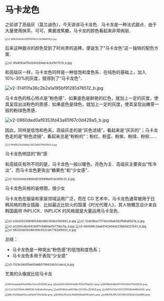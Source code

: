 # 马卡龙色

之前讲了高级灰（莫兰迪色），今天讲讲马卡龙色．马卡龙是一种法式甜点．由于大量使用抹茶、可可、果酱或焦糖，马卡龙的颜色看起来非常绚丽．

<img src="/Users/yangdong/Library/CloudStorage/OneDrive-Personal/Media/Knowledge Base.media/v2-669c6d2bfb0d1955449e3c2bf9ddd1f9_b.jpg" alt="v2-669c6d2bfb0d1955449e3c2bf9ddd1f9_b.jpg" style="zoom:50%;" />

后来这种甜点的颜色受到了时尚界的追捧，便诞生了“马卡龙色”这一独特的配色方案．

<img src="/Users/yangdong/Library/CloudStorage/OneDrive-Personal/Media/Knowledge Base.media/v2-9f49f90a7f43565559ab14c62fe17579_b.jpg" alt="v2-9f49f90a7f43565559ab14c62fe17579_b.jpg" style="zoom:67%;" />

和高级灰一样，马卡龙色同样是一种低饱和度色系．在纯色的基础上，加入 10%-30%的灰度，就得到了“马卡龙色”．

<img src="/Users/yangdong/Library/CloudStorage/OneDrive-Personal/Media/Knowledge Base.media/v2-314f0fa36c2b2a1a195bf91281d76512_b.jpg" alt="v2-314f0fa36c2b2a1a195bf91281d76512_b.jpg" style="zoom:100%;" />

马卡龙色的核心特点是“粉色感”．如果底色是鲜艳的红色，就加上一定的灰度，使其呈现出淡粉色的质感．如果底色是绿色，就加上一定的灰度，使其呈现出嫩芽一般的粉绿色质感．

<img src="/Users/yangdong/Library/CloudStorage/OneDrive-Personal/Media/Knowledge Base.media/v2-0860ded0af9353fd43a65f67c0d428a5_b.jpg" alt="v2-0860ded0af9353fd43a65f67c0d428a5_b.jpg" style="zoom:100%;" />

因此，同样是低饱和色系，高级灰走的是“灰色滤镜”，看起来是“灰灰的”；马卡龙色走的是“粉色滤镜”，看起来总是“粉粉的”：粉红、粉蓝、粉紫、粉绿、粉棕……

<img src="/Users/yangdong/Library/CloudStorage/OneDrive-Personal/Media/Knowledge Base.media/v2-8fe68a71bd3dddcc3623b6d31f6d04b0_b.jpg" alt="v2-8fe68a71bd3dddcc3623b6d31f6d04b0_b.jpg" style="zoom:50%;" />

马卡龙色明显的“粉”感

和高级灰有所不同的是，马卡龙色一般以暖色、亮色为主．高级灰主要突出“性冷淡”，而马卡龙色更突出“糖果色”和“少女感”．

<img src="/Users/yangdong/Library/CloudStorage/OneDrive-Personal/Media/Knowledge Base.media/v2-52e244dcb9b948781e89bbfcdcd95c31_b.jpg" alt="v2-52e244dcb9b948781e89bbfcdcd95c31_b.jpg" style="zoom:67%;" />

马卡龙色风格的装修图，很少女

马卡龙色在服装和家装领域运用广泛，而在 CG 艺术中，马卡龙色通常被用于日韩风格的商业插画．比如最近比较火的国漫《时光代理人》，其人物概念设计来自韩国画师 INPLICK．INPLICK 的风格就是大量运用马卡龙色．

<img src="/Users/yangdong/Library/CloudStorage/OneDrive-Personal/Media/Knowledge Base.media/v2-e2b455238818f04dbe862369b2585883_b.jpg" alt="v2-e2b455238818f04dbe862369b2585883_b.jpg" style="zoom:67%;" />

<img src="/Users/yangdong/Library/CloudStorage/OneDrive-Personal/Media/Knowledge Base.media/v2-12de18ba77f74ec06a6362ffd8d6521b_b.jpg" alt="v2-12de18ba77f74ec06a6362ffd8d6521b_b.jpg" style="zoom:67%;" />

<img src="/Users/yangdong/Library/CloudStorage/OneDrive-Personal/Media/Knowledge Base.media/v2-a3284cdb4e926df7c9d8daef477dec0a_b.jpg" alt="v2-a3284cdb4e926df7c9d8daef477dec0a_b.jpg" style="zoom:67%;" />

<img src="/Users/yangdong/Library/CloudStorage/OneDrive-Personal/Media/Knowledge Base.media/v2-e84698c5aaed142ed4d2258b9a221b43_b.jpg" alt="v2-e84698c5aaed142ed4d2258b9a221b43_b.jpg" style="zoom:67%;" />

<img src="/Users/yangdong/Library/CloudStorage/OneDrive-Personal/Media/Knowledge Base.media/v2-56032dd7b08b399c652cdb7782af9e22_b.jpg" alt="v2-56032dd7b08b399c652cdb7782af9e22_b.jpg" style="zoom:67%;" />

总结：

- 马卡龙色是一种突出“粉色感”的低饱和度色系；
- 马卡龙色多用于表现“少女感”

<img src="/Users/yangdong/Library/CloudStorage/OneDrive-Personal/Media/Knowledge Base.media/v2-f329cb6d5fae95adb5799434b1ccaacd_b.jpg" alt="v2-f329cb6d5fae95adb5799434b1ccaacd_b.jpg" style="zoom:67%;" />

艺类的头像就比较马卡龙

<img src="/Users/yangdong/Library/CloudStorage/OneDrive-Personal/Media/Knowledge Base.media/08e12adda8e84ee894b7e2ea761d590f.jpeg" alt="08e12adda8e84ee894b7e2ea761d590f.jpeg" style="zoom:50%;" />

<img src="/Users/yangdong/Library/CloudStorage/OneDrive-Personal/Media/Knowledge Base.media/bdfa284c062841a68b7615a791ab02c1.jpeg" alt="bdfa284c062841a68b7615a791ab02c1.jpeg" style="zoom:50%;" />

<img src="/Users/yangdong/Library/CloudStorage/OneDrive-Personal/Media/Knowledge Base.media/68f98afb06bf457493390d173bf2922b.jpeg" alt="68f98afb06bf457493390d173bf2922b.jpeg" style="zoom:50%;" />

<img src="/Users/yangdong/Library/CloudStorage/OneDrive-Personal/Media/Knowledge Base.media/c2c2c2a5331d4cd99f038c3ef6d4a83d.jpeg" alt="c2c2c2a5331d4cd99f038c3ef6d4a83d.jpeg" style="zoom:50%;" />

<img src="/Users/yangdong/Library/CloudStorage/OneDrive-Personal/Media/Knowledge Base.media/aa05f56b2ea94336bc25f376cc2b30a5.jpeg" alt="aa05f56b2ea94336bc25f376cc2b30a5.jpeg" style="zoom:50%;" />

<img src="/Users/yangdong/Library/CloudStorage/OneDrive-Personal/Media/Knowledge Base.media/a5957e250e33472393038e8e69a25f4c.jpeg" alt="a5957e250e33472393038e8e69a25f4c.jpeg" style="zoom:50%;" />

<img src="/Users/yangdong/Library/CloudStorage/OneDrive-Personal/Media/Knowledge Base.media/d8bc54288dd443acab1da47194c8a9af.jpeg" alt="d8bc54288dd443acab1da47194c8a9af.jpeg" style="zoom:50%;" />

<img src="/Users/yangdong/Library/CloudStorage/OneDrive-Personal/Media/Knowledge Base.media/6260ee39cb4c41b99f88bb658f2afefe.jpeg" alt="6260ee39cb4c41b99f88bb658f2afefe.jpeg" style="zoom:50%;" />

<img src="/Users/yangdong/Library/CloudStorage/OneDrive-Personal/Media/Knowledge Base.media/c60b59b3952347389330162b02ebd965.jpeg" alt="c60b59b3952347389330162b02ebd965.jpeg" style="zoom:50%;" />
